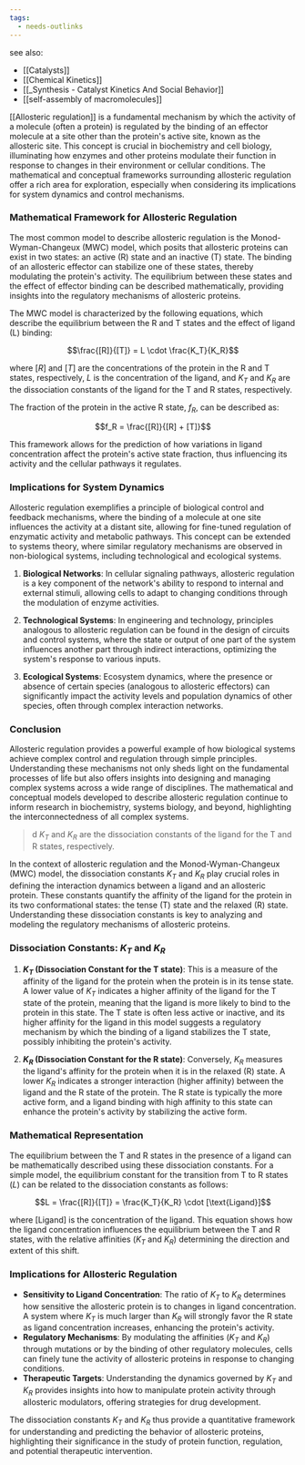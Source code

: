 ```yaml
---
tags:
  - needs-outlinks
---
```

see also:
- [[Catalysts]]
- [[Chemical Kinetics]]
- [[_Synthesis - Catalyst Kinetics And Social Behavior]]
- [[self-assembly of macromolecules]]

[[Allosteric regulation]] is a fundamental mechanism by which the activity of a molecule (often a protein) is regulated by the binding of an effector molecule at a site other than the protein's active site, known as the allosteric site. This concept is crucial in biochemistry and cell biology, illuminating how enzymes and other proteins modulate their function in response to changes in their environment or cellular conditions. The mathematical and conceptual frameworks surrounding allosteric regulation offer a rich area for exploration, especially when considering its implications for system dynamics and control mechanisms.

### Mathematical Framework for Allosteric Regulation

The most common model to describe allosteric regulation is the Monod-Wyman-Changeux (MWC) model, which posits that allosteric proteins can exist in two states: an active (R) state and an inactive (T) state. The binding of an allosteric effector can stabilize one of these states, thereby modulating the protein's activity. The equilibrium between these states and the effect of effector binding can be described mathematically, providing insights into the regulatory mechanisms of allosteric proteins.

The MWC model is characterized by the following equations, which describe the equilibrium between the R and T states and the effect of ligand (L) binding:

$$\frac{[R]}{[T]} = L \cdot \frac{K_T}{K_R}$$

where $[R]$ and $[T]$ are the concentrations of the protein in the R and T states, respectively, $L$ is the concentration of the ligand, and $K_T$ and $K_R$ are the dissociation constants of the ligand for the T and R states, respectively.

The fraction of the protein in the active R state, $f_R$, can be described as:

$$f_R = \frac{[R]}{[R] + [T]}$$

This framework allows for the prediction of how variations in ligand concentration affect the protein's active state fraction, thus influencing its activity and the cellular pathways it regulates.

### Implications for System Dynamics

Allosteric regulation exemplifies a principle of biological control and feedback mechanisms, where the binding of a molecule at one site influences the activity at a distant site, allowing for fine-tuned regulation of enzymatic activity and metabolic pathways. This concept can be extended to systems theory, where similar regulatory mechanisms are observed in non-biological systems, including technological and ecological systems.

1. **Biological Networks**: In cellular signaling pathways, allosteric regulation is a key component of the network's ability to respond to internal and external stimuli, allowing cells to adapt to changing conditions through the modulation of enzyme activities.

2. **Technological Systems**: In engineering and technology, principles analogous to allosteric regulation can be found in the design of circuits and control systems, where the state or output of one part of the system influences another part through indirect interactions, optimizing the system's response to various inputs.

3. **Ecological Systems**: Ecosystem dynamics, where the presence or absence of certain species (analogous to allosteric effectors) can significantly impact the activity levels and population dynamics of other species, often through complex interaction networks.

### Conclusion

Allosteric regulation provides a powerful example of how biological systems achieve complex control and regulation through simple principles. Understanding these mechanisms not only sheds light on the fundamental processes of life but also offers insights into designing and managing complex systems across a wide range of disciplines. The mathematical and conceptual models developed to describe allosteric regulation continue to inform research in biochemistry, systems biology, and beyond, highlighting the interconnectedness of all complex systems.

> d $K_T$ and $K_R$ are the dissociation constants of the ligand for the T and R states, respectively.

In the context of allosteric regulation and the Monod-Wyman-Changeux (MWC) model, the dissociation constants $K_T$ and $K_R$ play crucial roles in defining the interaction dynamics between a ligand and an allosteric protein. These constants quantify the affinity of the ligand for the protein in its two conformational states: the tense (T) state and the relaxed (R) state. Understanding these dissociation constants is key to analyzing and modeling the regulatory mechanisms of allosteric proteins.

### Dissociation Constants: $K_T$ and $K_R$

1. **$K_T$ (Dissociation Constant for the T state)**: This is a measure of the affinity of the ligand for the protein when the protein is in its tense state. A lower value of $K_T$ indicates a higher affinity of the ligand for the T state of the protein, meaning that the ligand is more likely to bind to the protein in this state. The T state is often less active or inactive, and its higher affinity for the ligand in this model suggests a regulatory mechanism by which the binding of a ligand stabilizes the T state, possibly inhibiting the protein's activity.

2. **$K_R$ (Dissociation Constant for the R state)**: Conversely, $K_R$ measures the ligand's affinity for the protein when it is in the relaxed (R) state. A lower $K_R$ indicates a stronger interaction (higher affinity) between the ligand and the R state of the protein. The R state is typically the more active form, and a ligand binding with high affinity to this state can enhance the protein's activity by stabilizing the active form.

### Mathematical Representation

The equilibrium between the T and R states in the presence of a ligand can be mathematically described using these dissociation constants. For a simple model, the equilibrium constant for the transition from T to R states ($L$) can be related to the dissociation constants as follows:

$$L = \frac{[R]}{[T]} = \frac{K_T}{K_R} \cdot [\text{Ligand}]$$

where $[\text{Ligand}]$ is the concentration of the ligand. This equation shows how the ligand concentration influences the equilibrium between the T and R states, with the relative affinities ($K_T$ and $K_R$) determining the direction and extent of this shift.

### Implications for Allosteric Regulation

- **Sensitivity to Ligand Concentration**: The ratio of $K_T$ to $K_R$ determines how sensitive the allosteric protein is to changes in ligand concentration. A system where $K_T$ is much larger than $K_R$ will strongly favor the R state as ligand concentration increases, enhancing the protein's activity.
- **Regulatory Mechanisms**: By modulating the affinities ($K_T$ and $K_R$) through mutations or by the binding of other regulatory molecules, cells can finely tune the activity of allosteric proteins in response to changing conditions.
- **Therapeutic Targets**: Understanding the dynamics governed by $K_T$ and $K_R$ provides insights into how to manipulate protein activity through allosteric modulators, offering strategies for drug development.

The dissociation constants $K_T$ and $K_R$ thus provide a quantitative framework for understanding and predicting the behavior of allosteric proteins, highlighting their significance in the study of protein function, regulation, and potential therapeutic intervention.

